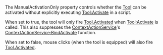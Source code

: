 The ManualActivationOnly property controls whether the [Tool](https://create.roblox.com/docs/reference/engine/classes/Tool) can be
activated without explicitly executing [Tool:Activate](https://create.roblox.com/docs/reference/engine/classes/Tool#Activate) in a script.

When set to true, the tool will only fire [Tool.Activated](https://create.roblox.com/docs/reference/engine/classes/Tool#Activated) when
[Tool:Activate](https://create.roblox.com/docs/reference/engine/classes/Tool#Activate) is called. This also suppresses the
[ContextActionService](https://create.roblox.com/docs/reference/engine/classes/ContextActionService)'s [ContextActionService:BindActivate](https://create.roblox.com/docs/reference/engine/classes/ContextActionService#BindActivate) function.

When set to false, mouse clicks (when the tool is equipped) will also fire
[Tool.Activated](https://create.roblox.com/docs/reference/engine/classes/Tool#Activated).
